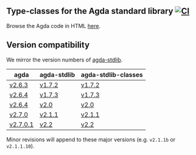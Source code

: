 ## Type-classes for the Agda standard library [![CI](https://github.com/agda/agda-stdlib-classes/workflows/CI/badge.svg)](https://github.com/agda/agda-stdlib-classes/actions)

Browse the Agda code in HTML [here](https://agda.github.io/agda-stdlib-classes).

## Version compatibility

We mirror the version numbers of [agda-stdlib](https://github.com/agda/agda-stdlib).

| **agda** | **agda-stdlib** | **agda-stdlib-classes** |
|----------|-----------------|-------------------------|
| [v2.6.3](https://github.com/agda/agda/releases/tag/v2.6.3) | [v1.7.2](https://github.com/agda/agda-stdlib/releases/tag/v1.7.2) | [v1.7.2](https://github.com/agda/agda-stdlib-classes/releases/tag/v1.7.2) |
| [v2.6.4](https://github.com/agda/agda/releases/tag/v2.6.4) | [v1.7.3](https://github.com/agda/agda-stdlib/releases/tag/v1.7.3) | [v1.7.3](https://github.com/agda/agda-stdlib-classes/releases/tag/v1.7.3) |
| [v2.6.4](https://github.com/agda/agda/releases/tag/v2.6.4) | [v2.0](https://github.com/agda/agda-stdlib/releases/tag/v2.0) | [v2.0](https://github.com/agda/agda-stdlib-classes/releases/tag/v2.0) |
| [v2.7.0](https://github.com/agda/agda/releases/tag/v2.7.0) | [v2.1.1](https://github.com/agda/agda-stdlib/releases/tag/v2.1.1) | [v2.1.1](https://github.com/agda/agda-stdlib-classes/releases/tag/v2.1.1) |
| [v2.7.0.1](https://github.com/agda/agda/releases/tag/v2.7.0.1) | [v2.2](https://github.com/agda/agda-stdlib/releases/tag/v2.2) | [v2.2](https://github.com/agda/agda-stdlib-classes/releases/tag/v2.2) |

Minor revisions will append to these major versions (e.g. `v2.1.1b` or `v2.1.1.10`).
